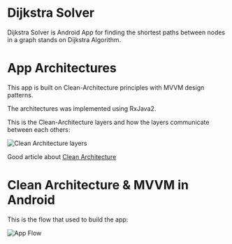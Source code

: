 # Dijkstra Solver
Dijkstra Solver is Android App for finding the shortest paths between nodes in a graph stands on Dijkstra Algorithm.

# App Architectures
This app is built on Clean-Architecture principles with MVVM design patterns.

The architectures was implemented using RxJava2.


This is the Clean-Architecture layers and how the layers communicate between each others:

![Clean Architecture layers](https://blog.cleancoder.com/uncle-bob/images/2012-08-13-the-clean-architecture/CleanArchitecture.jpg)


Good article about [Clean Architecture](https://blog.cleancoder.com/uncle-bob/2012/08/13/the-clean-architecture.html)

# Clean Architecture & MVVM in Android

This is the flow that used to build the app:

![App Flow](https://www.sovereignconsult.com/wp-content/uploads/2019/12/MVVM-with-Clean-Architecture-for-your-Android-App.png)

